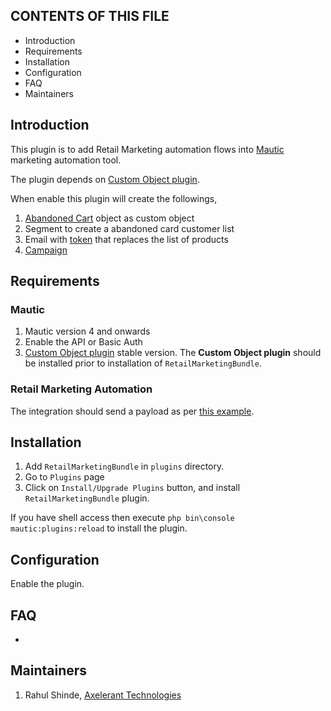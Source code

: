 CONTENTS OF THIS FILE
---------------------

* Introduction
* Requirements
* Installation
* Configuration
* FAQ
* Maintainers


Introduction
------------

This plugin is to add Retail Marketing automation flows into [Mautic][MauticHome] marketing automation tool.

The plugin depends on [Custom Object plugin][PluginCustomObjectsHome].

When enable this plugin will create the followings,
1. [Abandoned Cart](Docs/abandoned-cart.md) object as custom object
2. Segment to create a abandoned card customer list
3. Email with [token](Docs/token.md) that replaces the list of products
4. [Campaign](Docs/campaign.md)


Requirements
------------  

### Mautic

1. Mautic version 4 and onwards
2. Enable the API or Basic Auth
3. [Custom Object plugin][PluginCustomObjectsHome] stable version. The **Custom Object plugin** should be installed prior to installation of `RetailMarketingBundle`.

### Retail Marketing Automation

The integration should send a payload as per [this example](Docs/abandoned-cart.md#usage).


Installation
------------

1. Add `RetailMarketingBundle` in `plugins` directory.
2. Go to `Plugins` page
3. Click on `Install/Upgrade Plugins` button, and install `RetailMarketingBundle` plugin.

If you have shell access then execute `php bin\console mautic:plugins:reload` to install the plugin.


Configuration
-------------

Enable the plugin.


FAQ
---

 -


Maintainers
-----------

1. Rahul Shinde, [Axelerant Technologies][AxelerantHome]

[MauticHome]: <https://www.mautic.org>
[AxelerantHome]: <https://axelerat.com>
[PluginCustomObjectsHome]: <https://github.com/acquia/mc-cs-plugin-custom-objects>